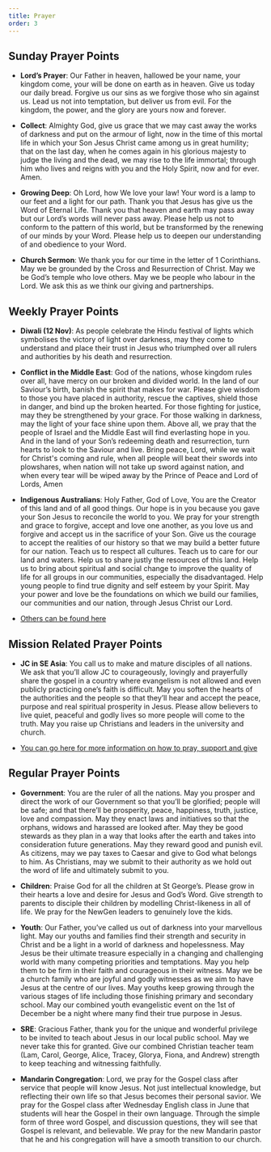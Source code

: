 ```yaml
---
title: Prayer
order: 3
---
```


## Sunday Prayer Points

- **Lord’s Prayer**: Our Father in heaven, hallowed be your name, your kingdom come, your will be done on earth as in heaven. Give us today our daily bread. Forgive us our sins as we forgive those who sin against us. Lead us not into temptation, but deliver us from evil. For the kingdom, the power, and the glory are yours now and forever.

- **Collect**: Almighty God, give us grace that we may cast away the works of darkness and put on the armour of light, now in the time of this mortal life in which your Son Jesus Christ came among us in great humility; that on the last day, when he comes again in his glorious majesty to judge the living and the dead, we may rise to the life immortal; through him who lives and reigns with you and the Holy Spirit, now and for ever. Amen.

- **Growing Deep**: Oh Lord, how We love your law! Your word is a lamp to our feet and a light for our path. Thank you that Jesus has give us the Word of Eternal Life. Thank you that heaven and earth may pass away but our Lord’s words will never pass away. Please help us not to conform to the pattern of this world, but be transformed by the renewing of our minds by your Word. Please help us to deepen our understanding of and obedience to your Word. 

- **Church Sermon**: We thank you for our time in the letter of 1 Corinthians. May we be grounded by the Cross and Resurrection of Christ. May we be God’s temple who love others. May we be people who labour in the Lord. We ask this as we think our giving and partnerships. 





## Weekly Prayer Points
- **Diwali (12 Nov)**: As people celebrate the Hindu festival of lights which symbolises the victory of light over darkness, may they come to understand and place their trust in Jesus who triumphed over all rulers and authorities by his death and resurrection. 

- **Conflict in the Middle East**: God of the nations, whose kingdom rules over all, have mercy on our broken and divided world. In the land of our Saviour’s birth, banish the spirit that makes for war. Please give wisdom to those you have placed in authority, rescue the captives, shield those in danger, and bind up the broken hearted. For those fighting for justice, may they be strengthened by your grace. For those walking in darkness, may the light of your face shine upon them. Above all, we pray that the people of Israel and the Middle East will find everlasting hope in you. And in the land of your Son’s redeeming death and resurrection, turn hearts to look to the Saviour and live. Bring peace, Lord, while we wait for Christ's coming and rule, when all people will beat their swords into plowshares, when nation will not take up sword against nation, and when every tear will be wiped away by the Prince of Peace and Lord of Lords, Amen

- **Indigenous Australians**: Holy Father, God of Love, You are the Creator of this land and of all good things. Our hope is in you because you gave your Son Jesus to reconcile the world to you. We pray for your strength and grace to forgive, accept and love one another, as you love us and forgive and accept us in the sacrifice of your Son. Give us the courage to accept the realities of our history so that we may build a better future for our nation. Teach us to respect all cultures. Teach us to care for our land and waters. Help us to share justly the resources of this land. Help us to bring about spiritual and social change to improve the quality of life for all groups in our communities, especially the disadvantaged. Help young people to find true dignity and self esteem by your Spirit. May your power and love be the foundations on which we build our families, our communities and our nation, through Jesus Christ our Lord.

  
- [Others can be found here](https://stgeorgeshurstville.org.au/prayer)




## Mission Related Prayer Points
- **JC in SE Asia**: You call us to make and mature disciples of all nations. We ask that you’ll allow JC to courageously, lovingly and prayerfully share the gospel in a country where evangelism is not allowed and even publicly practicing one’s faith is difficult. May you soften the hearts of the authorities and the people so that they’ll hear and accept the peace, purpose and real spiritual prosperity in Jesus. Please allow believers to live quiet, peaceful and godly lives so more people will come to the truth. May you raise up Christians and leaders in the university and church. 

- [You can go here for more information on how to pray, support and give](https://stgeorgeshurstville.org.au/mission-partners)





## Regular Prayer Points
- **Government**: You are the ruler of all the nations. May you prosper and direct the work of our Government so that you’ll be glorified; people will be safe; and that there’ll be prosperity, peace, happiness, truth, justice, love and compassion. May they enact laws and initiatives so that the orphans, widows and harassed are looked after. May they be good stewards as they plan in a way that looks after the earth and takes into consideration future generations. May they reward good and punish evil. As citizens, may we pay taxes to Caesar and give to God what belongs to him. As Christians, may we submit to their authority as we hold out the word of life and ultimately submit to you. 

- **Children**: Praise God for all the children at St George’s. Please grow in their hearts a love and desire for Jesus and God’s Word. Give strength to parents to disciple their children by modelling Christ-likeness in all of life. We pray for the NewGen leaders to genuinely love the kids. 

- **Youth**: Our Father, you’ve called us out of darkness into your marvellous light. May our youths and families find their strength and security in Christ and be a light in a world of darkness and hopelessness. May Jesus be their ultimate treasure especially in a changing and challenging world with many competing priorities and temptations. May you help them to be firm in their faith and courageous in their witness. May we be a church family who are joyful and godly witnesses as we aim to have Jesus at the centre of our lives. May youths keep growing through the various stages of life including those finishing primary and secondary school. May our combined youth evangelistic event on the 1st of December be a night where many find their true purpose in Jesus.  

- **SRE**: Gracious Father, thank you for the unique and wonderful privilege to be invited to teach about Jesus in our local public school. May we never take this for granted. Give our combined Christian teacher team (Lam, Carol, George, Alice, Tracey, Glorya, Fiona, and Andrew) strength to keep teaching and witnessing faithfully. 

- **Mandarin Congregation**: Lord, we pray for the Gospel class after service that people will know Jesus. Not just intellectual knowledge, but reflecting their own life so that Jesus becomes their personal savior. We pray for the Gospel class after Wednesday English class in June that students will hear the Gospel in their own language. Through the simple form of three word Gospel, and discussion questions, they will see that Gospel is relevant, and believable. We pray for the new Mandarin pastor that he and his congregation will have a smooth transition to our church.


